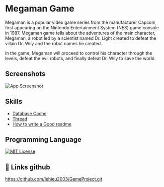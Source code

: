 
# Megaman Game
Megaman is a popular video game series from the manufacturer Capcom, first appearing on the Nintendo Entertainment System (NES) game console in 1987. Megaman game tells about the adventures of the main character, Megaman, a robot led by a scientist named Dr. Light created to defeat the villain Dr. Wily and the robot names he created.

In the game, Megaman will proceed to control his character through the levels, defeat the evil robots, and finally defeat Dr. Wily to save the world.

## Screenshots

![App Screenshot](https://cdn.discordapp.com/attachments/745580405088059442/1107705732389933146/Screenshot_2023-05-15_230713.png)


## Skills

 - [Database Cache](https://viblo.asia/p/in-memory-cache-la-gi-LzD5dLro5jY)
 - [Thread](https://docs.oracle.com/javase/8/docs/api/java/lang/Thread.html)
 - [How to write a Good readme](https://bulldogjob.com/news/449-how-to-write-a-good-readme-for-your-github-project)





## Programming Language

[![MIT License](https://banner2.cleanpng.com/20180805/iot/kisspng-logo-java-runtime-environment-programming-language-java-util-concurrentmodificationexception-%C3%96mer-5b6766ab2d98b8.1809687115335031471868.jpg)](https://choosealicense.com/licenses/mit/)



## 🔗 Links github
https://github.com/lehieu2003/GameProject.git

